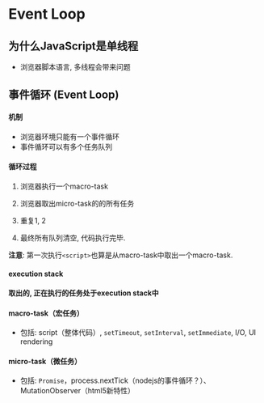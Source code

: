 # Event Loop



## 为什么JavaScript是单线程

- 浏览器脚本语言, 多线程会带来问题



## 事件循环 (Event Loop)

#### 机制

- 浏览器环境只能有一个事件循环
- 事件循环可以有多个任务队列



#### 循环过程

1. 浏览器执行一个macro-task

2. 浏览器取出micro-task的的所有任务
3. 重复1, 2
4. 最终所有队列清空, 代码执行完毕.



**注意**: 第一次执行`<script>`也算是从macro-task中取出一个macro-task.

#### execution stack

**取出的, 正在执行的任务处于execution stack中**



#### macro-task（宏任务）

- 包括: script（整体代码）, `setTimeout`, `setInterval`, `setImmediate`, I/O, UI rendering



#### micro-task（微任务）

- 包括: `Promise`，process.nextTick（nodejs的事件循环？）、MutationObserver（html5新特性）




